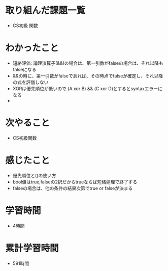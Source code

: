# 取り組んだ課題一覧
- CS初級 関数

# わかったこと
- 短絡評価: 論理演算子(&&)の場合は、第一引数がfalseの場合は、それ以降もfalseになる
- &&の時に、第一引数がfalseであれば、その時点でfalseが確定し、それ以降の式を評価しない
- XORは優先順位が低いので (A xor B) && (C xor D)とするとsyntaxエラーになる
- 

# 次やること
- CS初級関数

# 感じたこと
- 優先順位と()の使い方
- bool値はtrue,falseの2択だからtrueならば短絡処理で終了する
- falseの場合は、他の条件の結果次第でtrue or falseが決まる

# 学習時間
- 4時間

# 累計学習時間
- 591時間
